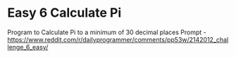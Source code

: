 # Easy 6 Calculate Pi
Program to Calculate Pi to a minimum of 30 decimal places
Prompt -
https://www.reddit.com/r/dailyprogrammer/comments/pp53w/2142012_challenge_6_easy/